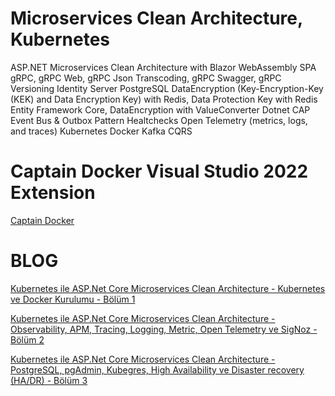 # Microservices Clean Architecture, Kubernetes
ASP.NET Microservices Clean Architecture with 
Blazor WebAssembly SPA
gRPC, gRPC Web, gRPC Json Transcoding, gRPC Swagger, gRPC Versioning
Identity Server
PostgreSQL
DataEncryption (Key-Encryption-Key (KEK) and Data Encryption Key) with Redis, Data Protection Key with Redis
Entity Framework Core, DataEncryption with ValueConverter
Dotnet CAP Event Bus & Outbox Pattern
Healtchecks
Open Telemetry (metrics, logs, and traces)
Kubernetes
Docker
Kafka
CQRS

# Captain Docker Visual Studio 2022 Extension
[Captain Docker](https://marketplace.visualstudio.com/items?itemName=AyazDuru.AyazDuruCaptainDocker)
# BLOG
[Kubernetes ile ASP.Net Core Microservices Clean Architecture - Kubernetes ve Docker Kurulumu - Bölüm 1](https://www.ayazduru.com.tr/blog/post/2023/06/13/kubernetes-ile-asp-net-core-microservices-clean-architecture-kubernetes-ve-docker-kurulumu-bolum-1)

[Kubernetes ile ASP.Net Core Microservices Clean Architecture - Observability, APM, Tracing, Logging, Metric, Open Telemetry ve SigNoz - Bölüm 2](https://www.ayazduru.com.tr/blog/post/2023/06/25/kubernetes-ile-asp-net-core-microservices-clean-architecture-observability-apm-tracing-logging-metric-open-telemetry-ve-signoz-bolum-2)

[Kubernetes ile ASP.Net Core Microservices Clean Architecture - PostgreSQL, pgAdmin, Kubegres, High Availability ve Disaster recovery (HA/DR) - Bölüm 3](https://www.ayazduru.com.tr/blog/post/2023/06/28/kubernetes-ile-asp-net-core-microservices-clean-architecture-postgresql-pgadmin-kubegres-high-availability-ve-disaster-recovery-ha-dr-bolum-3)


